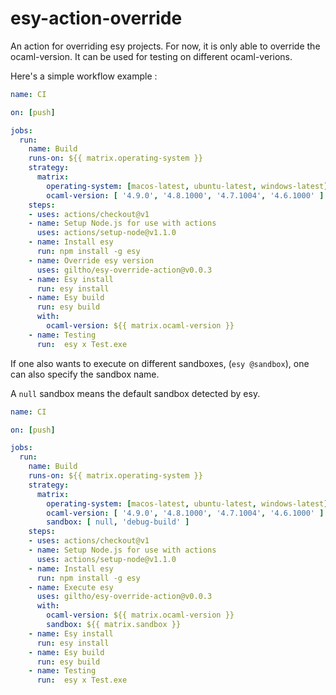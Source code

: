 # esy-action-override

An action for overriding esy projects.
For now, it is only able to override the ocaml-version. It can be used for testing on different ocaml-verions.

Here's a simple workflow example :

```yaml
name: CI

on: [push]

jobs:
  run:
    name: Build
    runs-on: ${{ matrix.operating-system }}
    strategy:
      matrix:
        operating-system: [macos-latest, ubuntu-latest, windows-latest]
        ocaml-version: [ '4.9.0', '4.8.1000', '4.7.1004', '4.6.1000' ]
    steps:
    - uses: actions/checkout@v1
    - name: Setup Node.js for use with actions
      uses: actions/setup-node@v1.1.0
    - name: Install esy
      run: npm install -g esy
    - name: Override esy version
      uses: giltho/esy-override-action@v0.0.3
    - name: Esy install
      run: esy install
    - name: Esy build
      run: esy build
      with:
        ocaml-version: ${{ matrix.ocaml-version }}
    - name: Testing
      run:  esy x Test.exe
```

If one also wants to execute on different sandboxes, (`esy @sandbox`), one can also specify the sandbox name.

A `null` sandbox means the default sandbox detected by esy.

```yaml
name: CI

on: [push]

jobs:
  run:
    name: Build
    runs-on: ${{ matrix.operating-system }}
    strategy:
      matrix:
        operating-system: [macos-latest, ubuntu-latest, windows-latest]
        ocaml-version: [ '4.9.0', '4.8.1000', '4.7.1004', '4.6.1000' ]
        sandbox: [ null, 'debug-build' ]
    steps:
    - uses: actions/checkout@v1
    - name: Setup Node.js for use with actions
      uses: actions/setup-node@v1.1.0
    - name: Install esy
      run: npm install -g esy
    - name: Execute esy
      uses: giltho/esy-override-action@v0.0.3
      with:
        ocaml-version: ${{ matrix.ocaml-version }}
        sandbox: ${{ matrix.sandbox }}
    - name: Esy install
      run: esy install
    - name: Esy build
      run: esy build
    - name: Testing
      run:  esy x Test.exe
```
